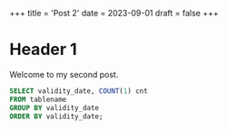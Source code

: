 +++
title = 'Post 2'
date = 2023-09-01
draft = false
+++

# Header 1

Welcome to my second post.

```sql
SELECT validity_date, COUNT(1) cnt
FROM tablename
GROUP BY validity_date
ORDER BY validity_date;
```